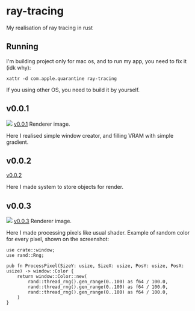 # ray-tracing
My realisation of ray tracing in rust

## Running
I'm building project only for mac os, and to run my app, you need to fix it (idk why):
```
xattr -d com.apple.quarantine ray-tracing
```
If you using other OS, you need to build it by yourself.

## v0.0.1
![](https://github.com/LeviiLovie/ray-tracing/blob/main/versions/v0.0.1.png)
[v0.0.1](https://github.com/LeviiLovie/ray-tracing/releases/tag/v0.0.1) Renderer image.

Here I realised simple window creator, and filling VRAM with simple gradient.

## v0.0.2
[v0.0.2](https://github.com/LeviiLovie/ray-tracing/releases/tag/v0.0.2)

Here I made system to store objects for render.

## v0.0.3
![](https://github.com/LeviiLovie/ray-tracing/blob/main/versions/v0.0.3.png)
[v0.0.3](https://github.com/LeviiLovie/ray-tracing/releases/tag/v0.0.3) Renderer image.

Here I made processing pixels like usual shader. Example of random color for every pixel, shown on the screenshot:
```
use crate::window;
use rand::Rng;

pub fn ProcessPixel(SizeY: usize, SizeX: usize, PosY: usize, PosX: usize) -> window::Color {
    return window::Color::new(
        rand::thread_rng().gen_range(0..100) as f64 / 100.0,
        rand::thread_rng().gen_range(0..100) as f64 / 100.0,
        rand::thread_rng().gen_range(0..100) as f64 / 100.0,
    ) 
}
```
